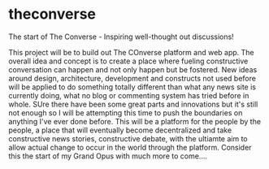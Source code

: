 # theconverse
The start of The Converse - Inspiring well-thought out discussions!

This project will be to build out The COnverse platform and web app.
The overall idea and concept is to create a place where fueling constructive conversation can happen and not only happen but be fostered. New ideas around design, architecture, development and constructs not used before will be applied to do something totally different than what any news site is currently doing, what no blog or commenting system has tried before in whole. SUre there have been some great parts and innovations but it's still not enough so I will be attempting this time to push the boundaries on anything I've ever done before. This will be a platform for the people by the people, a place that will eventually become decentralized and take constructive news stories, constructive debate, with the ultiamte aim to allow actual change to occur in the world through the platform. Consider this the start of my Grand Opus with much more to come....
